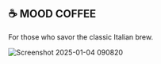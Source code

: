 ## ☕ MOOD COFFEE

For those who savor the classic Italian brew.

![Screenshot 2025-01-04 090820](https://github.com/user-attachments/assets/86565824-e85a-4d93-ae57-dbddc96a153b)

